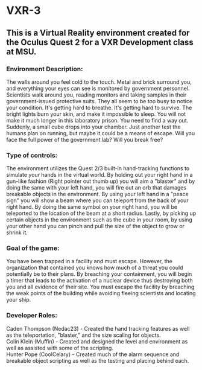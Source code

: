 # VXR-3
## This is a Virtual Reality environment created for the Oculus Quest 2 for a VXR Development class at MSU.
### Environment Description:
The walls around you feel cold to the touch. Metal and brick surround you, and everything your eyes can see is monitored by government personnel. Scientists walk around you, reading monitors and taking samples in their government-issued protective suits. They all seem to be too busy to notice your condition. It's getting hard to breathe. It's getting hard to survive. The bright lights burn your skin, and make it impossible to sleep. You will not make it much longer in this laboratory prison. You need to find a way out. Suddenly, a small cube drops into your chamber. Just another test the humans plan on running, but maybe it could be a means of escape. Will you face the full power of the government lab? Will you break free? <br>
### Type of controls:
The environment utilizes the Quest 2/3 built-in hand-tracking functions to simulate your hands in the virtual world. By holding out your right hand in a gun-like fashion (Right pointer out thumb up) you will aim a "blaster" and by doing the same with your left hand, you will fire out an orb that damages breakable objects in the environment. By using your left hand in a "peace sign" you will show a beam where you can teleport from the back of your right hand. By doing the same symbol on your right hand, you will be teleported to the location of the beam at a short radius. Lastly, by picking up certain objects in the environment such as the cube in your room, by using your other hand you can pinch and pull the size of the object to grow or shrink it.
### Goal of the game:
You have been trapped in a facility and must escape. However, the organization that contained you knows how much of a threat you could potentially be to their plans. By breaching your containment, you will begin a timer that leads to the activation of a nuclear device thus destroying both you and all evidence of their site. You must escape the facility by breaching the weak points of the building while avoiding fleeing scientists and locating your ship.
### Developer Roles:
Caden Thompson (Nedac23) - Created the hand tracking features as well as the teleportation, "blaster," and the size scaling for objects.<br>
Colin Klein (Muffin) - Created and designed the level and environment as well as assisted with some of the scripting.<br>
Hunter Pope (CoolCelary) - Created much of the alarm sequence and breakable object scripting as well as the testing and placing behind each.<br>
